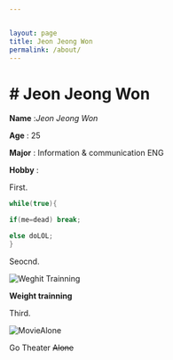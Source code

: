 ```yaml
---


layout: page
title: Jeon Jeong Won
permalink: /about/
---
```


# # Jeon Jeong Won

**Name** :*Jeon Jeong Won*

**Age** : 25

**Major** : Information & communication ENG

**Hobby** : 

First.

~~~java
while(true){

if(me=dead) break;

else doLOL;
}
~~~

Seocnd.

![Weghit Trainning](https://static.independent.co.uk/s3fs-public/thumbnails/image/2018/05/14/09/weight-training-mental-health.jpg?w968)

**Weight trainning**



Third.

![MovieAlone](https://mblogthumb-phinf.pstatic.net/20160131_213/okcrane_1454216644284FT5fU_PNG/%BD%BA%C5%A9%B8%B0%BC%A6_2016-01-31_%BF%C0%C8%C4_1.57.04.png?type=w2)

Go Theater ~~Alone~~